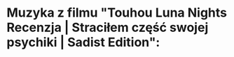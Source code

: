 # Muzyka z filmu "Touhou Luna Nights Recenzja | Straciłem część swojej psychiki | Sadist Edition": 
